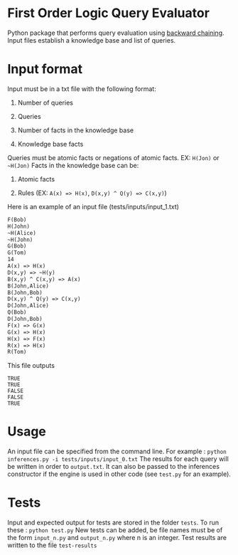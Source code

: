 # First Order Logic Query Evaluator
Python package that performs query evaluation using [backward chaining](https://en.wikipedia.org/wiki/Backward_chaining). Input files establish a knowledge base and list of queries.

# Input format
Input must be in a txt file with the following format: 

1. Number of queries

2. Queries

3. Number of facts in the knowledge base

4. Knowledge base facts

Queries must be atomic facts or negations of atomic facts. EX: ```H(Jon)``` or ```~H(Jon)```
Facts in the knowledge base can be:

1. Atomic facts

2. Rules (EX: ```A(x) => H(x)```, ```D(x,y) ^ Q(y) => C(x,y)```)

Here is an example of an input file (tests/inputs/input_1.txt)
```6
F(Bob)
H(John)
~H(Alice)
~H(John)
G(Bob)
G(Tom)
14
A(x) => H(x)
D(x,y) => ~H(y)
B(x,y) ^ C(x,y) => A(x)
B(John,Alice)
B(John,Bob)
D(x,y) ^ Q(y) => C(x,y)
D(John,Alice)
Q(Bob)
D(John,Bob)
F(x) => G(x)
G(x) => H(x)
H(x) => F(x)
R(x) => H(x)
R(Tom)
```

This file outputs
```FALSE
TRUE
TRUE
FALSE
FALSE
TRUE
```

# Usage
An input file can be specified from the command line. For example : ```python inferences.py -i tests/inputs/input_0.txt```
The results for each query will be written in order to ```output.txt```. It can also be passed to the inferences constructor if the engine is used in other code (see ```test.py``` for an example).

# Tests
Input and expected output for tests are stored in the folder ```tests```. To run these : ```python test.py```
New tests can be added, be file names must be of the form ```input_n.py``` and ```output_n.py``` where n is an integer. Test results are written to the file ```test-results```
